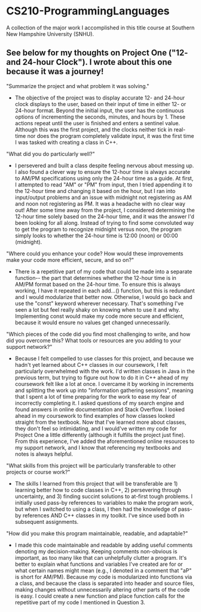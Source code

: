 # CS210-ProgrammingLanguages
A collection of the major work I accomplished in this title course at Southern New Hampshire University (SNHU).

See below for my thoughts on Project One ("12- and 24-hour Clock"). I wrote about this one because it was a journey!
  -

"Summarize the project and what problem it was solving."
  - The objective of the project was to display accurate 12- and 24-hour clock displays to the user, based on their input of time in either 12- or 24-hour format. Beyond the initial input, the user has the continuous options of incrementing the seconds, minutes, and hours by 1. These actions repeat until the user is finished and enters a sentinel value. Although this was the first project, and the clocks neither tick in real-time nor does the program completely validate input, it was the first time I was tasked with creating a class in C++.
    
"What did you do particularly well?"
  - I persevered and built a class despite feeling nervous about messing up. I also found a clever way to ensure the 12-hour time is always accurate to AM/PM specifications using only the 24-hour time as a guide. At first, I attempted to read "AM" or "PM" from input, then I tried appending it to the 12-hour time and changing it based on the hour, but I ran into input/output problems and an issue with midnight not registering as AM and noon not registering as PM. It was a headache with no clear way out! After some time away from the project, I considered determining the 12-hour time solely based on the 24-hour time, and it was the answer I'd been looking for all along. Instead of trying to find some convoluted way to get the program to recognize midnight versus noon, the program simply looks to whether the 24-hour time is 12:00 (noon) or 00:00 (midnight).
    
"Where could you enhance your code? How would these improvements make your code more efficient, secure, and so on?"
  - There is a repetitive part of my code that could be made into a separate function-- the part that determines whether the 12-hour time is in AM/PM format based on the 24-hour time. To ensure this is always working, I have it repeated in each add...() function, but this is redundant and I would modularize that better now. Otherwise, I would go back and use the "const" keyword wherever necessary. That's something I've seen a lot but feel really shaky on knowing when to use it and why. Implementing const would make my code more secure and efficient, because it would ensure no values get changed unnecessarily.
    
"Which pieces of the code did you find most challenging to write, and how did you overcome this? What tools or resources are you adding to your support network?"
  - Because I felt compelled to use classes for this project, and because we hadn't yet learned about C++ classes in our coursework, I felt particularly overwhelmed with the work. I'd written classes in Java in the previous term, but trying to figure out how to do it in C++ ahead of my coursework felt like a lot at once. I overcame it by working in increments and splitting the work up into "information gathering sessions", meaning that I spent a lot of time preparing for the work to ease my fear of incorrectly completing it. I asked questions of my search engine and found answers in online documentation and Stack Overflow. I looked ahead in my coursework to find examples of how classes looked straight from the textbook. Now that I've learned more about classes, they don't feel so intimidating, and I would've written my code for Project One a little differently (although it fulfills the project just fine). From this experience, I've added the aforementioned online resources to my support network, and I know that referencing my textbooks and notes is always helpful.
    
"What skills from this project will be particularly transferable to other projects or course work?"
  - The skills I learned from this project that will be transferable are 1) learning better how to code classes in C++, 2) persevering through uncertainty, and 3) finding succint solutions to at-first tough problems. I initially used pass-by references to variables to make the program work, but when I switched to using a class, I then had the knowledge of pass-by references AND C++ classes in my toolkit. I've since used both in subsequent assignments.

"How did you make this program maintainable, readable, and adaptable?"
  - I made this code maintainable and readable by adding useful comments denoting my decision-making. Keeping comments non-obvious is important, as too many like that can unhelpfully clutter a program. It's better to explain what functions and variables I've created are for or what certain names might mean (e.g., I denoted in a comment that "aP" is short for AM/PM). Because my code is modularized into functions via a class, and because the class is separated into header and source files, making changes without unnecessarily altering other parts of the code is easy. I could create a new function and place function calls for the repetitive part of my code I mentioned in Question 3.
